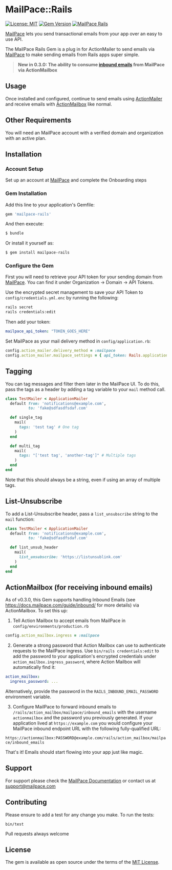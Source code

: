 # MailPace::Rails

[![License: MIT](https://img.shields.io/badge/License-MIT-green.svg)](https://opensource.org/licenses/MIT)
[![Gem Version](https://badge.fury.io/rb/mailpace-rails.svg)](https://badge.fury.io/rb/mailpace-rails)
[![MailPace Rails](https://circleci.com/gh/mailpace/mailpace-rails.svg?style=svg)](https://app.circleci.com/pipelines/github/mailpace/mailpace-rails)

[MailPace](https://mailpace.com) lets you send transactional emails from your app over an easy to use API.

The MailPace Rails Gem is a plug in for ActionMailer to send emails via [MailPace](https://mailpace.com) to make sending emails from Rails apps super simple.

> **New in 0.3.0: The ability to consume [inbound emails](https://docs.mailpace.com/guide/inbound/) from MailPace via ActionMailbox**

##  Usage

Once installed and configured, continue to send emails using [ActionMailer](https://guides.rubyonrails.org/action_mailer_basics.html) and receive emails with [ActionMailbox](https://edgeguides.rubyonrails.org/action_mailbox_basics.html) like normal.

## Other Requirements

You will need an MailPace account with a verified domain and organization with an active plan.

## Installation

### Account Setup 

Set up an account at [MailPace](https://app.mailpace.com/users/sign_up) and complete the Onboarding steps

### Gem Installation

Add this line to your application's Gemfile:

```ruby
gem 'mailpace-rails'
```

And then execute:
```bash
$ bundle
```

Or install it yourself as:
```bash
$ gem install mailpace-rails
```

### Configure the Gem

First you will need to retrieve your API token for your sending domain from [MailPace](https://app.mailpace.com). You can find it under Organization -> Domain -> API Tokens.

Use the encrypted secret management to save your API Token to `config/credentials.yml.enc` by running the following:

```bash
rails secret
rails credentials:edit
```

Then add your token:

```yaml
mailpace_api_token: "TOKEN_GOES_HERE"
```

Set MailPace as your mail delivery method in `config/application.rb`:

```ruby
config.action_mailer.delivery_method = :mailpace
config.action_mailer.mailpace_settings = { api_token: Rails.application.credentials.mailpace_api_token }
```

## Tagging

You can tag messages and filter them later in the MailPace UI. To do this, pass the tags as a header by adding a tag variable to your `mail` method call.

```ruby
class TestMailer < ApplicationMailer
  default from: 'notifications@example.com',
          to: 'fake@sdfasdfsdaf.com'

  def single_tag
    mail(
      tags: 'test tag' # One tag
    )
  end

  def multi_tag
    mail(
      tags: "['test tag', 'another-tag']" # Multiple tags
    )
  end
end
```

Note that this should always be a string, even if using an array of multiple tags.

## List-Unsubscribe

To add a List-Unsubscribe header, pass a `list_unsubscribe` string to the `mail` function:

```ruby
class TestMailer < ApplicationMailer
  default from: 'notifications@example.com',
          to: 'fake@sdfasdfsdaf.com'

  def list_unsub_header
    mail(
      list_unsubscribe: 'https://listunsublink.com'
    )
  end
end
```

## ActionMailbox (for receiving inbound emails)

As of v0.3.0, this Gem supports handling Inbound Emails (see https://docs.mailpace.com/guide/inbound/ for more details) via ActionMailbox. To set this up:

1. Tell Action Mailbox to accept emails from MailPace in `config/environments/production.rb`

```ruby
config.action_mailbox.ingress = :mailpace
```

2. Generate a strong password that Action Mailbox can use to authenticate requests to the MailPace ingress.
Use `bin/rails credentials:edit` to add the password to your application's encrypted credentials under `action_mailbox.ingress_password`, where Action Mailbox will automatically find it:

```yaml
action_mailbox:
  ingress_password: ...
```

Alternatively, provide the password in the `RAILS_INBOUND_EMAIL_PASSWORD` environment variable.

3. Configure MailPace to forward inbound emails to `/rails/action_mailbox/mailpace/inbound_emails` with the username `actionmailbox` and the password you previously generated. If your application lived at `https://example.com` you would configure your MailPace inbound endpoint URL with the following fully-qualified URL:

`https://actionmailbox:PASSWORD@example.com/rails/action_mailbox/mailpace/inbound_emails`

That's it! Emails should start flowing into your app just like magic.
## Support

For support please check the [MailPace Documentation](https://docs.mailpace.com)  or contact us at support@mailpace.com

## Contributing

Please ensure to add a test for any change you make. To run the tests:

`bin/test`

Pull requests always welcome

## License
The gem is available as open source under the terms of the [MIT License](https://opensource.org/licenses/MIT).
